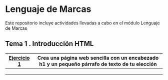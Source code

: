 # **Lenguaje de Marcas**

Este repositorio incluye actividades llevadas a cabo en el módulo Lenguaje de Marcas

## **Tema 1 . Introducción HTML**

| [Ejercicio 1](https://github.com/AlezZ743/LLMM/blob/main/Tema%201/Ejercicio1.html)  | Crea una página web sencilla con un encabezado h1 y un pequeño párrafo de texto de tu elección |
|---|---|
|   |   |
|   |   |
|   |   |

